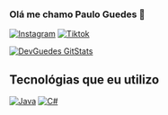 ### Olá me chamo Paulo Guedes 👋 
[![Instagram](https://img.shields.io/badge/Instagram-E4405F?style=for-the-badge&logo=instagram&logoColor=white)](https://www.instagram.com/eu.guedesdev)
[![Tiktok](https://img.shields.io/badge/TikTok-000000?style=for-the-badge&logo=tiktok&logoColor=white)](https://www.tiktok.com/devguedes)

[![DevGuedes GitStats](https://github-readme-stats.vercel.app/api/top-langs/?username=eohashzinXD&theme=blue-green)]()

## Tecnológias que eu utilizo
[![Java](https://img.shields.io/badge/Java-ED8B00?style=for-the-badge&logo=openjdk&logoColor=white)]()
[![C#](https://img.shields.io/badge/C%23-239120?style=for-the-badge&logo=c-sharp&logoColor=white)]()
